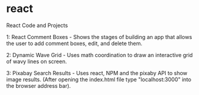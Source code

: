 # react
React Code and Projects

1: React Comment Boxes - Shows the stages of building an app that allows the user to add comment boxes, edit, and delete them.
 
2: Dynamic Wave Grid - Uses math coordination to draw an interactive grid of wavy lines on screen. 

3: Pixabay Search Results - Uses react, NPM and the pixaby API to show image results. (After  opening the index.html file type "localhost:3000" into the browser address bar).
